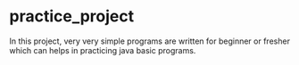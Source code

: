 # practice_project

In this project, very very simple programs are written for beginner or fresher which can helps in practicing java basic programs.
